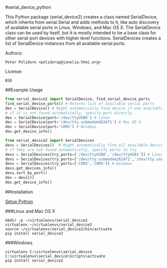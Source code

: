 #serial_device_python

This Python package (serial_device2) creates a class named
SerialDevice, which inherits from serial.Serial and adds methods to
it, like auto discovery of available serial ports in Linux, Windows,
and Mac OS X. The SerialDevice class can be used by itself, but it is
mostly intended to be a base class for other serial port devices with
higher level functions. SerialDevices creates a list of SerialDevice
instances from all available serial ports.

Authors:

    Peter Polidoro <polidorop@janelia.hhmi.org>

License:

    BSD

##Example Usage


```python
from serial_device2 import SerialDevice, find_serial_device_ports
find_serial_device_ports() # Returns list of available serial ports
dev = SerialDevice() # Might automatically find device if one available
# if it is not found automatically, specify port directly
dev = SerialDevice(port='/dev/ttyUSB0') # Linux
dev = SerialDevice(port='/dev/tty.usbmodem262471') # Mac OS X
dev = SerialDevice(port='COM3') # Windows
dev.get_device_info()
```

```python
from serial_device2 import SerialDevices
devs = SerialDevices()  # Might automatically find all available devices
# if they are not found automatically, specify ports to try
devs = SerialDevices(try_ports=['/dev/ttyUSB0','/dev/ttyUSB1']) # Linux
devs = SerialDevices(try_ports=['/dev/tty.usbmodem262471','/dev/tty.usbmodem262472']) # Mac OS X
devs = SerialDevices(try_ports=['COM3','COM4']) # Windows
devs.get_devices_info()
devs.sort_by_port()
dev = devs[0]
dev.get_device_info()
```

##Installation

[Setup Python](https://github.com/janelia-pypi/python_setup)

###Linux and Mac OS X

```shell
mkdir -p ~/virtualenvs/serial_device2
virtualenv ~/virtualenvs/serial_device2
source ~/virtualenvs/serial_device2/bin/activate
pip install serial_device2
```

###Windows

```shell
virtualenv C:\virtualenvs\serial_device
C:\virtualenvs\serial_device\Scripts\activate
pip install serial_device2
```
